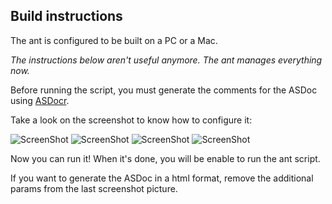 Build instructions
------------------

The ant is configured to be built on a PC or a Mac.

*The instructions below aren't useful anymore. The ant manages everything now.*

Before running the script, you must generate the comments for the ASDoc using [ASDocr](http://gskinner.com/blog/archives/2010/05/asdocr_update_f_1.html).

Take a look on the screenshot to know how to configure it:


![ScreenShot](http://aymericlamboley.fr/blog/wp-content/uploads/2013/06/Capture0.PNG)
![ScreenShot](http://aymericlamboley.fr/blog/wp-content/uploads/2013/06/Capture1.PNG)
![ScreenShot](http://aymericlamboley.fr/blog/wp-content/uploads/2013/06/Capture2.PNG)
![ScreenShot](http://aymericlamboley.fr/blog/wp-content/uploads/2013/06/Capture3.PNG)

Now you can run it! When it's done, you will be enable to run the ant script.

If you want to generate the ASDoc in a html format, remove the additional params from the last screenshot picture.
